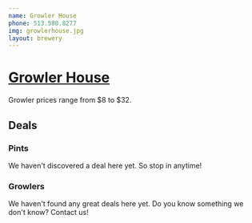 ```yaml
---
name: Growler House
phone: 513.580.8277
img: growlerhouse.jpg
layout: brewery
---
```


# [Growler House](http://www.thegrowlerhouse.com/) #

Growler prices range from $8 to $32.

## Deals ##

### Pints ###

We haven't discovered a deal here yet. So stop in anytime!

### Growlers ###

We haven't found any great deals here yet. Do you know something we don't know? Contact us!










    
